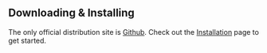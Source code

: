 
## Downloading & Installing

The only official distribution site is [Github](https://github.com/web2project/web2project/releases). Check out the [Installation](/pages/installation.html) page to get started.